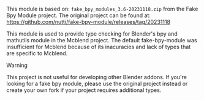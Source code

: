 This module is based on: `fake_bpy_modules_3.6-20231118.zip` from the Fake Bpy Module project. The original project can be found at:
https://github.com/nutti/fake-bpy-module/releases/tag/20231118


This module is used to provide type checking for Blender's bpy and mathutils module in the Mcblend project. The default fake-bpy-module was insufficient for Mcblend because of its inacuracies and lack of types that are specific to Mcblend.

> [!WARNING]
> This project is not useful for developing other Blender addons. If you're looking for a fake bpy module, please use the original project instead or create your own fork if your project requires additional types.
